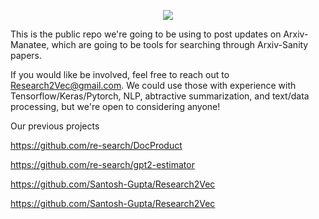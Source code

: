 <p align="center">
  <img src="https://snag.gy/cwnUGB.jpg">
</p>

This is the public repo we're going to be using to post updates on Arxiv-Manatee, which are going to be tools for searching through Arxiv-Sanity papers. 

If you would like be involved, feel free to reach out to Research2Vec@gmail.com. We could use those with experience with Tensorflow/Keras/Pytorch, 
NLP, abtractive summarization, and text/data processing, but we're open to considering anyone!

Our previous projects

https://github.com/re-search/DocProduct

https://github.com/re-search/gpt2-estimator

https://github.com/Santosh-Gupta/Research2Vec

https://github.com/Santosh-Gupta/Research2Vec


